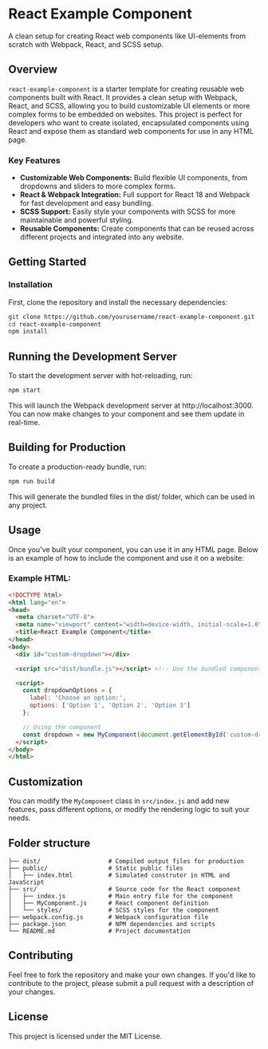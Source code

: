 # React Example Component

A clean setup for creating React web components like UI-elements from scratch with Webpack, React, and SCSS setup.

## Overview

`react-example-component` is a starter template for creating reusable web components built with React. It provides a clean setup with Webpack, React, and SCSS, allowing you to build customizable UI elements or more complex forms to be embedded on websites. This project is perfect for developers who want to create isolated, encapsulated components using React and expose them as standard web components for use in any HTML page.

### Key Features
- **Customizable Web Components:** Build flexible UI components, from dropdowns and sliders to more complex forms.
- **React & Webpack Integration:** Full support for React 18 and Webpack for fast development and easy bundling.
- **SCSS Support:** Easily style your components with SCSS for more maintainable and powerful styling.
- **Reusable Components:** Create components that can be reused across different projects and integrated into any website.

## Getting Started

### Installation

First, clone the repository and install the necessary dependencies:

```bash
git clone https://github.com/yourusername/react-example-component.git
cd react-example-component
npm install
```

## Running the Development Server

To start the development server with hot-reloading, run:
```bash
npm start
```

This will launch the Webpack development server at http://localhost:3000. You can now make changes to your component and see them update in real-time.

## Building for Production

To create a production-ready bundle, run:
```bash
npm run build
```

This will generate the bundled files in the dist/ folder, which can be used in any project.

## Usage

Once you've built your component, you can use it in any HTML page. Below is an example of how to include the component and use it on a website:

### Example HTML:
```html
<!DOCTYPE html>
<html lang="en">
<head>
  <meta charset="UTF-8">
  <meta name="viewport" content="width=device-width, initial-scale=1.0">
  <title>React Example Component</title>
</head>
<body>
  <div id="custom-dropdown"></div>

  <script src="dist/bundle.js"></script> <!-- Use the bundled component in your project -->

  <script>
    const dropdownOptions = {
      label: 'Choose an option:',
      options: ['Option 1', 'Option 2', 'Option 3']
    };

    // Using the component
    const dropdown = new MyComponent(document.getElementById('custom-dropdown'), dropdownOptions);
  </script>
</body>
</html>

```

## Customization

You can modify the `MyComponent` class in `src/index.js` and add new features, pass different options, or modify the rendering logic to suit your needs.

## Folder structure
```grahpql
├── dist/                   # Compiled output files for production
├── public/                 # Static public files
│   ├── index.html          # Simulated construtor in HTML and JavaScript
├── src/                    # Source code for the React component
│   ├── index.js            # Main entry file for the component
│   ├── MyComponent.js      # React component definition
│   └── styles/             # SCSS styles for the component
├── webpack.config.js       # Webpack configuration file
├── package.json            # NPM dependencies and scripts
└── README.md               # Project documentation
```

## Contributing

Feel free to fork the repository and make your own changes. If you'd like to contribute to the project, please submit a pull request with a description of your changes.

## License

This project is licensed under the MIT License.
